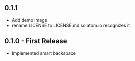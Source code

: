 ## 0.1.1
*   Add demo image
*   rename LICENSE to LICENSE.md so atom.io recognizes it

## 0.1.0 - First Release
*   Implemented smart backspace
